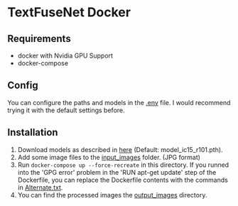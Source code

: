 # TextFuseNet Docker
## Requirements
- docker with Nvidia GPU Support
- docker-compose

## Config
You can configure the paths and models in the [.env](.env) file.
I would recommend trying it with the default settings before.

## Installation
1. Download models as described in [here](models/README.md) (Default: model_ic15_r101.pth).
2. Add some image files to the [input_images](../input_images) folder. (JPG format)
3. Run
```docker-compose up --force-recreate``` in this directory.
   If you runned into the 'GPG error' problem in the 'RUN apt-get update' step of the Dockerfile, you can replace the Dockerfile contents with the commands in [Alternate.txt](Alternate.txt).
4. You can find the processed images the [output_images](output_images) directory.

